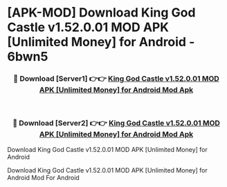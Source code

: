 # [APK-MOD] Download King God Castle v1.52.0.01 MOD APK [Unlimited Money] for Android - 6bwn5


<div align="center">
<h3>🔴 Download [Server1] 👉👉 <a href="https://apk-comot.site?title=King_God_Castle_v1.52.0.01_MOD_APK_[Unlimited_Money]_for_Android">King God Castle v1.52.0.01 MOD APK [Unlimited Money] for Android Mod Apk</a></h3><br>
<h3>🔴 Download [Server2] 👉👉 <a href="https://apk-comot.site?title=King_God_Castle_v1.52.0.01_MOD_APK_[Unlimited_Money]_for_Android">King God Castle v1.52.0.01 MOD APK [Unlimited Money] for Android Mod Apk</a></h3>
</div>



Download King God Castle v1.52.0.01 MOD APK [Unlimited Money] for Android 

Download King God Castle v1.52.0.01 MOD APK [Unlimited Money] for Android Mod For Android